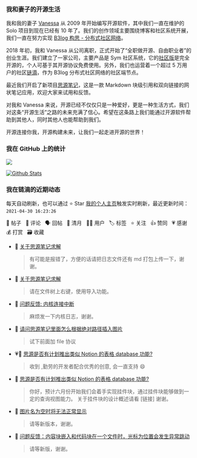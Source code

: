 ### 我和妻子的开源生活

我和我的妻子 [Vanessa](https://github.com/Vanessa219) 从 2009 年开始编写开源软件，其中我们一直在维护的 Solo 项目到现在已经有 10 年了。我们的创作领域主要围绕博客和社区系统开展，我们一直在努力实现 [B3log 构思 - 分布式社区网络](https://ld246.com/article/1546941897596)。

2018 年初，我和 Vanessa 从公司离职，正式开始了“全职做开源、自由职业者”的创业生涯。我们建立了一家公司，主要产品是 Sym 社区系统，它的[社区版](https://github.com/88250/symphony)是完全开源的，个人可基于其开源协议免费使用。另外，我们也运营着一个超过 5 万用户的社区[链滴](https://ld246.com)，作为 B3log 分布式社区网络的社区端节点。

最近我们开启了新项目[思源笔记](https://github.com/siyuan-note/siyuan)，这是一款 Markdown 块级引用和双向链接的网状笔记应用，欢迎大家来试用和反馈。

对我和 Vanessa 来说，开源已经不仅仅只是一种爱好，更是一种生活方式，我们对这条“开源生活”之路的未来充满了信心。希望在这条路上我们能通过开源软件帮助到其他人，同时其他人也能帮助到我们。

开源连接你我，开源构建未来，让我们一起走进开源的世界！

### 我在 GitHub 上的统计

<a title="Hits" target="_blank" href="https://github.com/88250/88250"><img src="https://hits.b3log.org/88250/88250.svg"></a>

[![Github Stats](https://github-readme-stats.vercel.app/api?username=88250&theme=tokyonight&show_icons=true)](https://github.com/88250)

<!--events start -->

### 我在链滴的近期动态

每天自动刷新，也可以通过 ⭐️ Star [我的个人主页](https://github.com/88250/88250)触发实时刷新，最近更新时间：`2021-04-30 16:23:26`

📝 帖子 &nbsp; 💬 评论 &nbsp; 🗣 回帖 &nbsp; 🌙 清月 &nbsp; 👨‍💻 用户 &nbsp; 🏷️ 标签 &nbsp; ⭐️ 关注 &nbsp; 👍 赞同 &nbsp; 💗 感谢 &nbsp; 💰 打赏 &nbsp; 🗃 收藏

* 💬 [关于思源笔记求解](https://ld246.com/article/1619767036841/comment/1619769179467#comments)

  > 有可能是报错了，方便的话请把日志文件还有 md 打包上传一下，谢谢。
* 💬 [关于思源笔记求解](https://ld246.com/article/1619767036841/comment/1619767511665#comments)

  > 请在文件树上右键，使用导入功能。
* 💬 [问题反馈: 内核连接中断](https://ld246.com/article/1619763802681/comment/1619765658090#comments)

  > 麻烦发一下内核日志，谢谢。
* 💬 [请问思源笔记里面怎么根据绝对路径插入图片](https://ld246.com/article/1619750276348/comment/1619756079481#comments)

  > 试下前面加 file 协议
* 💗💬 [思源是否有计划推出类似 Notion 的表格 database 功能?](https://ld246.com/article/1619749013939/comment/1619749759988#comments)

  > 收到 ,勤劳的开发者配合优秀的创意, 会一直支持 😄
* 💬 [思源是否有计划推出类似 Notion 的表格 database 功能?](https://ld246.com/article/1619749013939/comment/1619749282230#comments)

  > 你好，预计六月份开始我们会着手实现挂件块，通过挂件块能够做到一定的查询视图能力。 关于挂件块的设计概述请看 [链接] 谢谢。
* 💬 [图片名为空时将无法正常显示](https://ld246.com/article/1619728119050/comment/1619744732769#comments)

  > 请等新版本，谢谢。
* 💬 [问题反馈：内容块嵌入和代码块在一个文件时，光标为位置会发生异常跳动](https://ld246.com/article/1619714419469/comment/1619744710287#comments)

  > 请等新版，谢谢。


<!--events end -->
